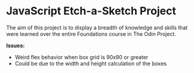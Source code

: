 # JavaScript Etch-a-Sketch Project

The aim of this project is to display a breadth of knowledge and skills that were learned over the entire Foundations course in The Odin Project.


**Issues:**
- Weird flex behavior when box grid is 90x90 or greater
- Could be due to the width and height calculation of the boxes